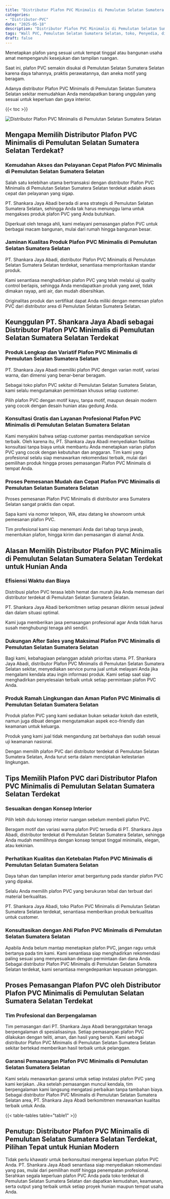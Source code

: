 ```yaml
---
title: "Distributor Plafon PVC Minimalis di Pemulutan Selatan Sumatera Selatan"
categories: 
- "Distributor-PVC"
date: "2025-05-18"
description: "Distributor Plafon PVC Minimalis di Pemulutan Selatan Sumatera Selatan untuk rumah, kantor, dan ritel. Panel berkualitas, beragam motif, warna elegan, beserta servis instalasi dikerjakan oleh tim berpengalaman serta kepastian resmi!|Servis penjualan Plafon PVC Minimalis di Pemulutan Selatan Sumatera Selatan bagi keperluan tempat tinggal, office, atau toko, dengan produk terbaik dan penempatan oleh teknisi ahli dan kepastian resmi.|Alternatif Plafon PVC Minimalis di Pemulutan Selatan Sumatera Selatan yang andal bagi rumah, perkantoran, serta ritel, bersama produk unggulan dan pemasangan ditangani oleh tim berpengalaman dan garansi resmi.|Penyediaan Plafon PVC Minimalis di Pemulutan Selatan Sumatera Selatan untuk rumah, perkantoran, serta toko, beserta panel unggulan dan pemasangan oleh tim berpengalaman, dilengkapi dengan jaminan resmi.}"
tags: "Wall PVC, Pemulutan Selatan Sumatera Selatan, toko, Penyedia, distributor"
draft: false
---
```


Menetapkan plafon yang sesuai untuk tempat tinggal atau bangunan usaha amat mempengaruhi kesejukan dan tampilan ruangan.

Saat ini, plafon PVC semakin disukai di Pemulutan Selatan Sumatera Selatan karena daya tahannya, praktis perawatannya, dan aneka motif yang beragam.

Adanya distributor Plafon PVC Minimalis di Pemulutan Selatan Sumatera Selatan sekitar memudahkan Anda mendapatkan barang unggulan yang sesuai untuk keperluan dan gaya interior.

{{< toc >}}

![Distributor Plafon PVC Minimalis di Pemulutan Selatan Sumatera Selatan](/images/Distributor-PVC/Distributor-Plafon-PVC-Minimalis-di-Pemulutan-Selatan-Sumatera-Selatan.png)


## Mengapa Memilih Distributor Plafon PVC Minimalis di Pemulutan Selatan Sumatera Selatan Terdekat?

### Kemudahan Akses dan Pelayanan Cepat Plafon PVC Minimalis di Pemulutan Selatan Sumatera Selatan

Salah satu kelebihan utama bertransaksi dengan distributor Plafon PVC Minimalis di Pemulutan Selatan Sumatera Selatan terdekat adalah akses cepat dan pelayanan yang sigap.

PT. Shankara Jaya Abadi berada di area strategis di Pemulutan Selatan Sumatera Selatan, sehingga Anda tak harus menunggu lama untuk mengakses produk plafon PVC yang Anda butuhkan.

Diperkuat oleh tenaga ahli, kami melayani pemasangan plafon PVC untuk berbagai macam bangunan, mulai dari rumah hingga bangunan besar.

### Jaminan Kualitas Produk Plafon PVC Minimalis di Pemulutan Selatan Sumatera Selatan

PT. Shankara Jaya Abadi, distributor Plafon PVC Minimalis di Pemulutan Selatan Sumatera Selatan terdekat, senantiasa memprioritaskan standar produk.

Kami senantiasa menghadirkan plafon PVC yang telah melalui uji quality control berlapis, sehingga Anda mendapatkan produk yang awet, tidak dimakan rayap, anti air, dan mudah dibersihkan.

Originalitas produk dan sertifikat dapat Anda miliki dengan memesan plafon PVC dari distributor area di Pemulutan Selatan Sumatera Selatan.

## Keunggulan PT. Shankara Jaya Abadi sebagai Distributor Plafon PVC Minimalis di Pemulutan Selatan Sumatera Selatan Terdekat

### Produk Lengkap dan Variatif Plafon PVC Minimalis di Pemulutan Selatan Sumatera Selatan

PT. Shankara Jaya Abadi memiliki plafon PVC dengan varian motif, variasi warna, dan dimensi yang benar-benar beragam.

Sebagai toko plafon PVC sekitar di Pemulutan Selatan Sumatera Selatan, kami selalu mengutamakan permintaan khusus setiap customer.

Pilih plafon PVC dengan motif kayu, tanpa motif, maupun desain modern yang cocok dengan desain hunian atau gedung Anda.

### Konsultasi Gratis dan Layanan Profesional Plafon PVC Minimalis di Pemulutan Selatan Sumatera Selatan

Kami menyakini bahwa setiap customer pantas mendapatkan service terbaik. Oleh karena itu, PT. Shankara Jaya Abadi menyediakan fasilitas konsultasi tanpa biaya untuk membantu Anda menetapkan varian plafon PVC yang cocok dengan kebutuhan dan anggaran. Tim kami yang profesional selalu siap menawarkan rekomendasi terbaik, mulai dari pemilihan produk hingga proses pemasangan Plafon PVC Minimalis di tempat Anda.

### Proses Pemesanan Mudah dan Cepat Plafon PVC Minimalis di Pemulutan Selatan Sumatera Selatan

Proses pemesanan Plafon PVC Minimalis di distributor area Sumatera Selatan sangat praktis dan cepat.

Sapa kami via nomor telepon, WA, atau datang ke showroom untuk pemesanan plafon PVC.

Tim profesional kami siap menemani Anda dari tahap tanya jawab, menentukan plafon, hingga kirim dan pemasangan di alamat Anda.

## Alasan Memilih Distributor Plafon PVC Minimalis di Pemulutan Selatan Sumatera Selatan Terdekat untuk Hunian Anda

### Efisiensi Waktu dan Biaya

Distribusi plafon PVC terasa lebih hemat dan murah jika Anda memesan dari distributor terdekat di Pemulutan Selatan Sumatera Selatan.

PT. Shankara Jaya Abadi berkomitmen setiap pesanan dikirim sesuai jadwal dan dalam situasi optimal.

Kami juga memberikan jasa pemasangan profesional agar Anda tidak harus susah menghubungi tenaga ahli sendiri.

### Dukungan After Sales yang Maksimal Plafon PVC Minimalis di Pemulutan Selatan Sumatera Selatan

Bagi kami, kebahagiaan pelanggan adalah prioritas utama. PT. Shankara Jaya Abadi, distributor Plafon PVC Minimalis di Pemulutan Selatan Sumatera Selatan sekitar, menyediakan service purna jual untuk melayani Anda jika mengalami kendala atau ingin informasi produk. Kami setiap saat siap menghadirkan penyelesaian terbaik untuk setiap permintaan plafon PVC Anda.

### Produk Ramah Lingkungan dan Aman Plafon PVC Minimalis di Pemulutan Selatan Sumatera Selatan

Produk plafon PVC yang kami sediakan bukan sekadar kokoh dan estetik, namun juga dibuat dengan mengutamakan aspek eco-friendly dan keamanan untuk keluarga.

Produk yang kami jual tidak mengandung zat berbahaya dan sudah sesuai uji keamanan nasional.

Dengan memilih plafon PVC dari distributor terdekat di Pemulutan Selatan Sumatera Selatan, Anda turut serta dalam menciptakan kelestarian lingkungan.

## Tips Memilih Plafon PVC dari Distributor Plafon PVC Minimalis di Pemulutan Selatan Sumatera Selatan Terdekat

### Sesuaikan dengan Konsep Interior

Pilih lebih dulu konsep interior ruangan sebelum membeli plafon PVC.

Beragam motif dan variasi warna plafon PVC tersedia di PT. Shankara Jaya Abadi, distributor terdekat di Pemulutan Selatan Sumatera Selatan, sehingga Anda mudah memilihnya dengan konsep tempat tinggal minimalis, elegan, atau kekinian.

### Perhatikan Kualitas dan Ketebalan Plafon PVC Minimalis di Pemulutan Selatan Sumatera Selatan

Daya tahan dan tampilan interior amat bergantung pada standar plafon PVC yang dipakai.

Selalu Anda memilih plafon PVC yang berukuran tebal dan terbuat dari material berkualitas.

PT. Shankara Jaya Abadi, toko Plafon PVC Minimalis di Pemulutan Selatan Sumatera Selatan terdekat, senantiasa memberikan produk berkualitas untuk customer.

### Konsultasikan dengan Ahli Plafon PVC Minimalis di Pemulutan Selatan Sumatera Selatan

Apabila Anda belum mantap menetapkan plafon PVC, jangan ragu untuk bertanya pada tim kami. Kami senantiasa siap menghadirkan rekomendasi paling sesuai yang menyesuaikan dengan permintaan dan dana Anda. Sebagai distributor Plafon PVC Minimalis di Pemulutan Selatan Sumatera Selatan terdekat, kami senantiasa mengedepankan kepuasan pelanggan.

## Proses Pemasangan Plafon PVC oleh Distributor Plafon PVC Minimalis di Pemulutan Selatan Sumatera Selatan Terdekat

### Tim Profesional dan Berpengalaman

Tim pemasangan dari PT. Shankara Jaya Abadi beranggotakan tenaga berpengalaman di spesialisasinya. Setiap pemasangan plafon PVC dilakukan dengan teliti, aman, dan hasil yang bersih. Kami sebagai distributor Plafon PVC Minimalis di Pemulutan Selatan Sumatera Selatan sekitar bertekad memberikan hasil terbaik untuk pelanggan.

### Garansi Pemasangan Plafon PVC Minimalis di Pemulutan Selatan Sumatera Selatan

Kami selalu menawarkan garansi untuk setiap instalasi plafon PVC yang kami kerjakan. Jika setelah pemasangan muncul kendala, tim berpengalaman kami langsung mengatasi perbaikan tanpa tambahan biaya. Sebagai distributor Plafon PVC Minimalis di Pemulutan Selatan Sumatera Selatan area, PT. Shankara Jaya Abadi berkomitmen menawarkan kualitas terbaik untuk Anda.

{{< table-tables table="table1" >}}

## Penutup: Distributor Plafon PVC Minimalis di Pemulutan Selatan Sumatera Selatan Terdekat, Pilihan Tepat untuk Hunian Modern

Tidak perlu khawatir untuk berkonsultasi mengenai keperluan plafon PVC Anda. PT. Shankara Jaya Abadi senantiasa siap menyediakan rekomendasi yang pas, mulai dari pemilihan motif hingga penempatan profesional. Serahkan segala keperluan plafon PVC Anda pada toko terdekat di Pemulutan Selatan Sumatera Selatan dan dapatkan kemudahan, keamanan, serta output yang terbaik untuk setiap proyek hunian maupun tempat usaha Anda.